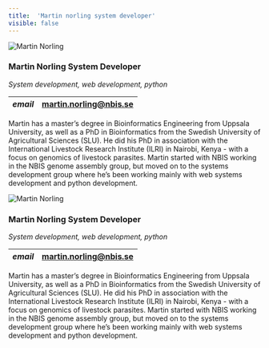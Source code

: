 ```yaml
---
title:  'Martin norling system developer'
visible: false
---
```

    

![Martin Norling](/assets/img/staff/martin-norling.jpg)

###  Martin Norling System Developer

_System development, web development, python_

_email_|  martin.norling@nbis.se  
---|---  
  


Martin has a master’s degree in Bioinformatics Engineering from Uppsala University, as well as a PhD in Bioinformatics from the Swedish University of Agricultural Sciences (SLU). He did his PhD in association with the International Livestock Research Institute (ILRI) in Nairobi, Kenya - with a focus on genomics of livestock parasites. Martin started with NBIS working in the NBIS genome assembly group, but moved on to the systems development group where he’s been working mainly with web systems development and python development.

![Martin Norling](/assets/img/staff/martin-norling.jpg)

###  Martin Norling System Developer

_System development, web development, python_

_email_|  martin.norling@nbis.se  
---|---  
  


Martin has a master’s degree in Bioinformatics Engineering from Uppsala University, as well as a PhD in Bioinformatics from the Swedish University of Agricultural Sciences (SLU). He did his PhD in association with the International Livestock Research Institute (ILRI) in Nairobi, Kenya - with a focus on genomics of livestock parasites. Martin started with NBIS working in the NBIS genome assembly group, but moved on to the systems development group where he’s been working mainly with web systems development and python development.
